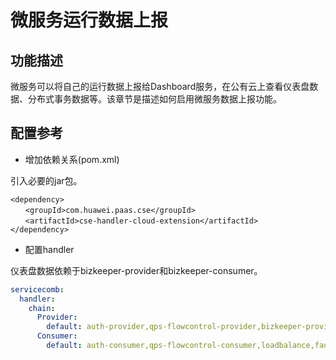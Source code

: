 # 微服务运行数据上报

## 功能描述

微服务可以将自己的运行数据上报给Dashboard服务，在公有云上查看仪表盘数据、分布式事务数据等。该章节是描述如何启用微服务数据上报功能。

## 配置参考

* 增加依赖关系\(pom.xml\)

引入必要的jar包。

```
<dependency>
　　<groupId>com.huawei.paas.cse</groupId>
　　<artifactId>cse-handler-cloud-extension</artifactId>
</dependency>
```

* 配置handler

仪表盘数据依赖于bizkeeper-provider和bizkeeper-consumer。

```yaml
servicecomb:
  handler:
    chain:
      Provider:
        default: auth-provider,qps-flowcontrol-provider,bizkeeper-provider
      Consumer:
        default: auth-consumer,qps-flowcontrol-consumer,loadbalance,fault-injection-consumer,bizkeeper-consumer
```